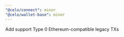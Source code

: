 ```yaml
---
"@celo/connect": minor
"@celo/wallet-base": minor
---
```


Add support Type 0 Ethereum-compatible legacy TXs
